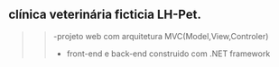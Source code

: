 ## clínica veterinária ficticia LH-Pet.
>> -projeto web com arquitetura MVC(Model,View,Controler)
>> - front-end e back-end construido com .NET framework
